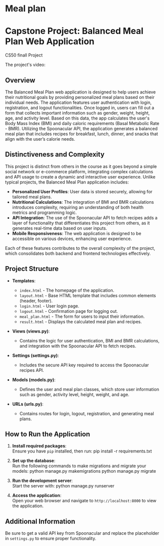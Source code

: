 # Meal plan
# Capstone Project: Balanced Meal Plan Web Application 
CS50 finall Project

The project's video:

## Overview  
The Balanced Meal Plan web application is designed to help users achieve their nutritional goals by providing personalized meal plans based on their individual needs. The application features user authentication with login, registration, and logout functionalities. Once logged in, users can fill out a form that collects important information such as gender, weight, height, age, and activity level. Based on this data, the app calculates the user's Body Mass Index (BMI) and daily caloric requirements (Basal Metabolic Rate - BMR). Utilizing the Spoonacular API, the application generates a balanced meal plan that includes recipes for breakfast, lunch, dinner, and snacks that align with the user’s calorie needs.  

## Distinctiveness and Complexity  
This project is distinct from others in the course as it goes beyond a simple social network or e-commerce platform, integrating complex calculations and API usage to create a dynamic and interactive user experience. Unlike typical projects, the Balanced Meal Plan application includes:  

- **Personalized User Profiles**: User data is stored securely, allowing for tailored meal plans.  
- **Nutritional Calculations**: The integration of BMI and BMR calculations introduces complexity, requiring an understanding of both health metrics and programming logic.  
- **API Integration**: The use of the Spoonacular API to fetch recipes adds a layer of functionality that differentiates this project from others, as it generates real-time data based on user inputs.  
- **Mobile Responsiveness**: The web application is designed to be accessible on various devices, enhancing user experience.  
  
Each of these features contributes to the overall complexity of the project, which consolidates both backend and frontend technologies effectively.  

## Project Structure  

- **Templates**:  
  - `index.html` - The homepage of the application.  
  - `layout.html` - Base HTML template that includes common elements (header, footer).  
  - `login.html` - User login page.  
  - `logout.html` - Confirmation page for logging out.  
  - `meal_plan.html` - The form for users to input their information.  
  - `result.html` - Displays the calculated meal plan and recipes.  

- **Views (views.py)**:  
  - Contains the logic for user authentication, BMI and BMR calculations, and integration with the Spoonacular API to fetch recipes.  

- **Settings (settings.py)**:  
  - Includes the secure API key required to access the Spoonacular recipes API.  

- **Models (models.py)**:  
  - Defines the user and meal plan classes, which store user information such as gender, activity level, height, weight, and age.  

- **URLs (urls.py)**:  
  - Contains routes for login, logout, registration, and generating meal plans.  

## How to Run the Application  

1. **Install required packages**:  
Ensure you have `pip` installed, then run:
pip install -r requirements.txt

2. **Set up the database**:  
Run the following commands to make migrations and migrate your models:
python manage.py makemigrations
python manage.py migrate

3. **Run the development server**:  
Start the server with:
python manage.py runserver

5. **Access the application**:  
Open your web browser and navigate to `http://localhost:8000` to view the application.  

## Additional Information  
Be sure to get a valid API key from Spoonacular and replace the placeholder in `settings.py` to ensure proper functionality.   

  


